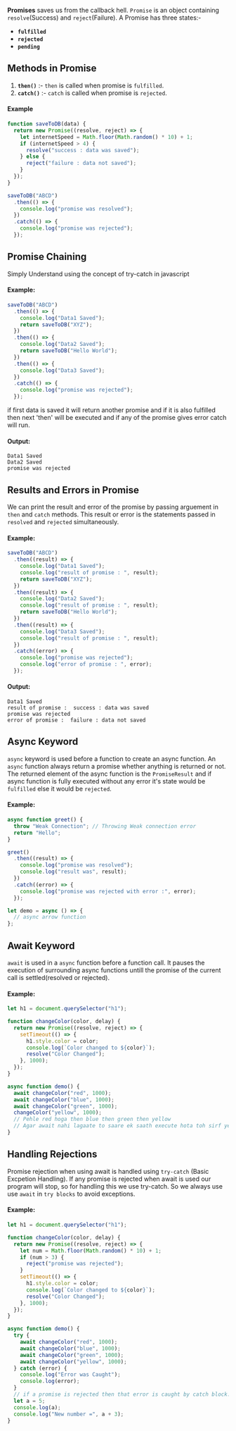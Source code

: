**Promises** saves us from the callback hell. `Promise` is an object containing `resolve`(Success) and `reject`(Failure).
A Promise has three states:-

- **`fulfilled`**
- **`rejected`**
- **`pending`**

## Methods in Promise

1. **`then()`** :- `then` is called when promise is `fulfilled`.
2. **`catch()`** :- `catch` is called when promise is `rejected`.

#### **Example**

```js
function saveToDB(data) {
  return new Promise((resolve, reject) => {
    let internetSpeed = Math.floor(Math.random() * 10) + 1;
    if (internetSpeed > 4) {
      resolve("success : data was saved");
    } else {
      reject("failure : data not saved");
    }
  });
}

saveToDB("ABCD")
  .then(() => {
    console.log("promise was resolved");
  })
  .catch(() => {
    console.log("promise was rejected");
  });
```

## Promise Chaining

Simply Understand using the concept of try-catch in javascript

#### **Example:**

```js
saveToDB("ABCD")
  .then(() => {
    console.log("Data1 Saved");
    return saveToDB("XYZ");
  })
  .then(() => {
    console.log("Data2 Saved");
    return saveToDB("Hello World");
  })
  .then(() => {
    console.log("Data3 Saved");
  })
  .catch(() => {
    console.log("promise was rejected");
  });
```

if first data is saved it will return another promise and if it is also fulfilled then next 'then' will be executed and if any of the promise gives error catch will run.

#### **Output:**

```
Data1 Saved
Data2 Saved
promise was rejected
```

## Results and Errors in Promise

We can print the result and error of the promise by passing arguement in `then` and `catch` methods. This result or error is the statements passed in `resolved` and `rejected` simultaneously.

#### **Example:**

```js
saveToDB("ABCD")
  .then((result) => {
    console.log("Data1 Saved");
    console.log("result of promise : ", result);
    return saveToDB("XYZ");
  })
  .then((result) => {
    console.log("Data2 Saved");
    console.log("result of promise : ", result);
    return saveToDB("Hello World");
  })
  .then((result) => {
    console.log("Data3 Saved");
    console.log("result of promise : ", result);
  })
  .catch((error) => {
    console.log("promise was rejected");
    console.log("error of promise : ", error);
  });
```

#### **Output:**

```
Data1 Saved
result of promise :  success : data was saved
promise was rejected
error of promise :  failure : data not saved
```

## Async Keyword

`async` keyword is used before a function to create an async function. An `async` function always return a promise whether anything is returned or not. The returned element of the async function is the `PromiseResult` and if async function is fully executed without any error it's state would be `fulfilled` else it would be `rejected`.

#### Example:

```js
async function greet() {
  throw "Weak Connection"; // Throwing Weak connection error
  return "Hello";
}

greet()
  .then((result) => {
    console.log("promise was resolved");
    console.log("result was", result);
  })
  .catch((error) => {
    console.log("promise was rejected with error :", error);
  });

let demo = async () => {
  // async arrow function
};
```

## Await Keyword

`await` is used in a `async` function before a function call. It pauses the execution of surrounding async functions untill the promise of the current call is settled(resolved or rejected).

#### Example:

```js
let h1 = document.querySelector("h1");

function changeColor(color, delay) {
  return new Promise((resolve, reject) => {
    setTimeout(() => {
      h1.style.color = color;
      console.log(`Color changed to ${color}`);
      resolve("Color Changed");
    }, 1000);
  });
}

async function demo() {
  await changeColor("red", 1000);
  await changeColor("blue", 1000);
  await changeColor("green", 1000);
  changeColor("yellow", 1000);
  // Pehle red hoga then blue then green then yellow
  // Agar await nahi lagaate to saare ek saath execute hota toh sirf yellow visible hota at the end
}
```

## Handling Rejections

Promise rejection when using await is handled using `try-catch` (Basic Excpetion Handling). If any promise is rejected when await is used our program will stop, so for handling this we use try-catch. So we always use use `await` in `try blocks` to avoid exceptions.

#### Example:

```js
let h1 = document.querySelector("h1");

function changeColor(color, delay) {
  return new Promise((resolve, reject) => {
    let num = Math.floor(Math.random() * 10) + 1;
    if (num > 3) {
      reject("promise was rejected");
    }
    setTimeout(() => {
      h1.style.color = color;
      console.log(`Color changed to ${color}`);
      resolve("Color Changed");
    }, 1000);
  });
}

async function demo() {
  try {
    await changeColor("red", 1000);
    await changeColor("blue", 1000);
    await changeColor("green", 1000);
    await changeColor("yellow", 1000);
  } catch (error) {
    console.log("Error was Caught");
    console.log(error);
  }
  // if a promise is rejected then that error is caught by catch block.
  let a = 5;
  console.log(a);
  console.log("New number =", a + 3);
}
```
